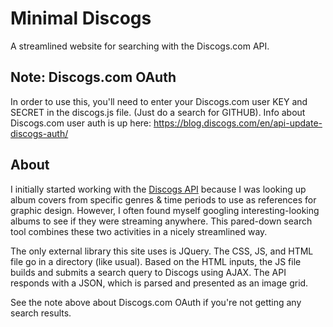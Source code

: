 # Minimal Discogs
A streamlined website for searching with the Discogs.com API.

## Note: Discogs.com OAuth
In order to use this, you'll need to enter your Discogs.com user KEY and SECRET in the discogs.js file. (Just do a search for GITHUB). Info about Discogs.com user auth is up here: https://blog.discogs.com/en/api-update-discogs-auth/

## About
I initially started working with the [Discogs API](https://www.discogs.com/developers) because I was looking up album covers from specific genres & time periods to use as references for graphic design. However, I often found myself googling interesting-looking albums to see if they were streaming anywhere. This pared-down search tool combines these two activities in a nicely streamlined way.

The only external library this site uses is JQuery. The CSS, JS, and HTML file go in a directory (like usual). Based on the HTML inputs, the JS file builds and submits a search query to Discogs using AJAX. The API responds with a JSON, which is parsed and presented as an image grid.

See the note above about Discogs.com OAuth if you're not getting any search results.
